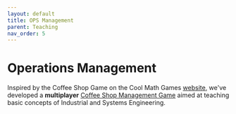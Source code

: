 ```yaml
---
layout: default
title: OPS Management
parent: Teaching
nav_order: 5
---
```

# Operations Management

Inspired by the Coffee Shop Game on the Cool Math Games <a href="http://www.coolmathgames.com" target="_blank">website</a>, we've developed a **multiplayer** <a href="http://operationsresearch.shop" target="_blank">Coffee Shop Management Game</a> aimed at teaching basic concepts of Industrial and Systems Engineering.
